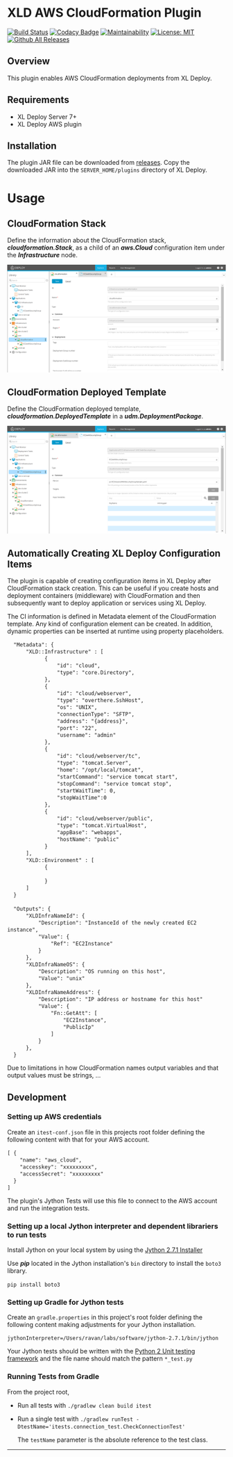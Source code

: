 # XLD AWS CloudFormation Plugin

[![Build Status](https://travis-ci.org/xebialabs-community/xld-cloudformation-plugin.svg?branch=master)](https://travis-ci.org/xebialabs-community/xld-cloudformation-plugin)
[![Codacy Badge](https://api.codacy.com/project/badge/Grade/9760cb22860c4139a7fa43c4d7a3f0a0)](https://www.codacy.com/app/erasmussen39/xld-cloudformation-plugin?utm_source=github.com&amp;utm_medium=referral&amp;utm_content=erasmussen39/xld-cloudformation-plugin&amp;utm_campaign=Badge_Grade)
[![Maintainability](https://api.codeclimate.com/v1/badges/44f2da52125f6946b8d5/maintainability)](https://codeclimate.com/github/erasmussen39/xld-cloudformation-plugin/maintainability)
[![License: MIT](https://img.shields.io/badge/License-MIT-yellow.svg)](https://opensource.org/licenses/MIT)
[![Github All Releases][xld-cloudformation-plugin-downloads-image]]()

[xld-cloudformation-plugin-downloads-image]: https://img.shields.io/github/downloads/xebialabs-community/xld-cloudformation-plugin/total.svg

## Overview
This plugin enables AWS CloudFormation deployments from XL Deploy.

## Requirements ##

* XL Deploy Server 7+
* XL Deploy AWS plugin

## Installation

The plugin JAR file can be downloaded from [releases](https://github.com/xebialabs-community/xld-cloudformation-plugin/releases).
Copy the downloaded JAR into the `SERVER_HOME/plugins` directory of XL Deploy.

# Usage

## CloudFormation Stack

Define the information about the CloudFormation stack,  ___cloudformation.Stack___, as a child of an ___aws.Cloud___ configuration item under the ___Infrastructure___ node.

![CloudFormationStackConfigurationItem](images/infra.png)

## CloudFormation Deployed Template

Define the CloudFormation deployed template, ___cloudformation.DeployedTemplate___ in a ___udm.DeploymentPackage___.

![CloudFormationDeployedTemplateConfigurationItem](images/deployable.png)

## Automatically Creating XL Deploy Configuration Items

The plugin is capable of creating configuration items in XL Deploy after CloudFormation stack creation.  This can be useful if you create hosts and deployment containers (middleware) with CloudFormation and then subsequently want to deploy application or services using XL Deploy.

The CI information is defined in Metadata element of the CloudFormation template.  Any kind of configuration element can be created.  In addition, dynamic properties can be inserted at runtime using property placeholders.  

```
  "Metadata": {
      "XLD::Infrastructure" : [
            {
                "id": "cloud",
                "type": "core.Directory",
            },
            {
                "id": "cloud/webserver",
                "type": "overthere.SshHost",
                "os": "UNIX",
                "connectionType": "SFTP",
                "address": "{address}",
                "port": "22",
                "username": "admin"
            },
            {
                "id": "cloud/webserver/tc",
                "type": "tomcat.Server",
                "home": "/opt/local/tomcat",
                "startCommand": "service tomcat start",
                "stopCommand": "service tomcat stop",
                "startWaitTime": 0,
                "stopWaitTime":0
            },
            {
                "id": "cloud/webserver/public",
                "type": "tomcat.VirtualHost",
                "appBase": "webapps",
                "hostName": "public"
            }
      ],
      "XLD::Environment" : [
            {

            }
      ]
  }

  "Outputs": {
      "XLDInfraNameId": {
          "Description": "InstanceId of the newly created EC2 instance",
          "Value": {
              "Ref": "EC2Instance"
          }
      },
      "XLDInfraNameOS": {
          "Description": "OS running on this host",
          "Value": "unix"
      },
      "XLDInfraNameAddress": {
          "Description": "IP address or hostname for this host"
          "Value": {
              "Fn::GetAtt": [
                  "EC2Instance",
                  "PublicIp"
              ]
          }
      },
  }
```
Due to limitations in how CloudFormation names output variables and that output values must be strings, ...


## Development ##

### Setting up AWS credentials ###

Create an `itest-conf.json` file in this projects root folder defining the following content with that for your AWS account.

```
[ {
    "name": "aws_cloud",
    "accesskey": "xxxxxxxxx",
    "accessSecret": "xxxxxxxxx"
  }
]

```

The plugin's Jython Tests will use this file to connect to the AWS account and run the integration tests.

### Setting up a local Jython interpreter and dependent librariers to run tests ###

Install Jython on your local system by using the [Jython 2.7.1 Installer](http://central.maven.org/maven2/org/python/jython-installer/2.7.1/jython-installer-2.7.1.jar)

Use ___pip___ located in the Jython installation's `bin` directory to install the `boto3` library.

`pip install boto3`

### Setting up Gradle for Jython tests ###

Create an `gradle.properties` in this project's root folder defining the following content making adjustments for your Jython installation.

```
jythonInterpreter=/Users/ravan/labs/software/jython-2.7.1/bin/jython
```

Your Jython tests should be written with the [Python 2 Unit testing framework](https://docs.python.org/2/library/unittest.html) and the file name should match the pattern `*_test.py`

### Running Tests from Gradle ###

From the project root, 

* Run all tests with `./gradlew clean build itest` 

* Run a single test with `./gradlew runTest -DtestName='itests.connection_test.CheckConnectionTest'`

	The `testName` parameter is the absolute reference to the test class.
	
---

